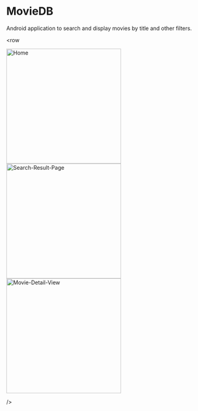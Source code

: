 # MovieDB
Android application to search and display movies by title and other filters.

<row

<img src="https://user-images.githubusercontent.com/67108859/205989419-109a1dff-44d3-4fc5-bf75-491611cccd26.png" alt="Home" width="300"/>

<img src="https://user-images.githubusercontent.com/67108859/205989437-36e4bca2-c2f8-445e-af2c-dbb67c30f34a.png" alt="Search-Result-Page" width="300"/>

<img src="https://user-images.githubusercontent.com/67108859/205989422-c6ba0caf-51a2-4b84-80ce-9ea139d60cc2.png" alt="Movie-Detail-View" width="300"/>

/>
